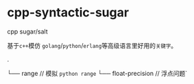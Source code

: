 # cpp-syntactic-sugar
cpp sugar/salt

基于`c++`模仿 `golang`/`python`/`erlang`等高级语言里好用的`关键字`。

.

└── range   // 模拟 `python range` 
└── float-precision // 浮点问题` 
